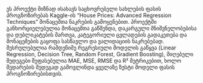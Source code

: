 ეს პროექტი მიზნად ისახავს საცხოვრებელი სახლების ფასის პროგნოზირებას Kaggle-ის “House Prices: Advanced Regression Techniques” მონაცემთა ნაკრების გამოყენებით. პროექტში განხორციელებულია მონაცემთა გაწმენდა, დაკარგული მნიშვნელობებისა და დუბლიკატების მართვა, კატეგორიული ცვლადების გადაკეთება და მონაცემების გაყოფა სასწავლო და ვალიდაციის ნაკრებებად. შესრულებულია რამდენიმე რეგრესიული მოდელის გაწყვა (Linear Regression, Decision Tree, Random Forest, Gradient Boosting), მიღებული შედეგები შეფასებულია MAE, MSE, RMSE და R² მეტრიკებით, ხოლო შედარების შედეგად გამოვლინდა ყველაზე ზუსტი მოდელი ფასის პროგნოზირებისთვის.
